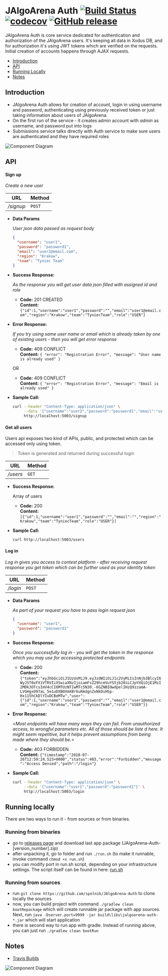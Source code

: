 # JAlgoArena Auth [![Build Status](https://travis-ci.org/spolnik/JAlgoArena-Auth.svg?branch=master)](https://travis-ci.org/spolnik/JAlgoArena-Auth) [![codecov](https://codecov.io/gh/spolnik/JAlgoArena-Auth/branch/master/graph/badge.svg)](https://codecov.io/gh/spolnik/JAlgoArena-Auth) [![GitHub release](https://img.shields.io/github/release/spolnik/jalgoarena-auth.svg)]()

JAlgoArena Auth is core service dedicated for authentication and authorization of the JAlgoArena users. It's keeping all data in Xodus DB, and for authorization it's using JWT tokens which are verified on the requests. Initial creation of accounts happens through AJAX requests.

- [Introduction](#introduction)
- [API](#api)
- [Running Locally](#running-locally)
- [Notes](#notes)

## Introduction

- JAlgoArena Auth allows for creation of account, login in using username and password, authenticating using previously received token or just taking information about users of JAlgoArena.
- On the first run of the service - it creates admin account with _admin_ as username, and password put into logs
- Submissions service talks directly with Auth service to make sure users are authenticated and they have required roles

![Component Diagram](https://github.com/spolnik/JAlgoArena-Auth/raw/master/design/component_diagram.png)

## API

#### Sign up

  _Create a new user_

|URL|Method|
|---|------|
|_/signup_|`POST`|

* **Data Params**

  _User json data passed as request body_
  
  ```json
  {
    "username": "user1",
    "password": "password1",
    "email": "user1@email.com",
    "region": "Krakow",
    "team": "Tyniec Team"
  }
  ```

* **Success Response:**

  _As the response you will get user data json filled with assigned id and role_

  * **Code:** 201 CREATED <br />
    **Content:** `{"id":1,"username":"user1","password":"","email":"user1@email.com","region":"Krakow","team":"TyniecTeam","role":"USER"}`

* **Error Response:**

  _If you try using same user name or email which is already taken by one of existing users - then you will get error response_

  * **Code:** 409 CONFLICT <br />
    **Content:** `{ "error": "Registration Error", "message": "User name is already used" }`

  OR

  * **Code:** 409 CONFLICT <br />
    **Content:** `{ "error": "Registration Error", "message": "Email is already used" }`

* **Sample Call:**

  ```bash
  curl --header "Content-Type: application/json" \
       --data '{"username":"user2","password":"password1","email":"user1@email.com","region":"Krakow","team":"TyniecTeam"}' \
       http://localhost:5003/signup
  ```

#### Get all users

Users api exposes two kind of APIs, public, and protected which can be accessed only using token.

> Token is generated and returned during successful login  

|URL|Method|
|---|------|
|_/users_|`GET`|

* **Success Response:**
  
  Array of users

  * **Code:** 200 <br />
    **Content:** `[{"id":1,"username":"user1","password":"","email":"","region":"Krakow","team":"TyniecTeam","role":"USER"}]`
 
* **Sample Call:**

  `curl http://localhost:5003/users` 
 
#### Log in

  _Log in gives you access to contest platform - after receiving request response you get token which can be further used as your identity token_

|URL|Method|
|---|------|
|_/login_|`POST`|
  
* **Data Params**

  _As part of your request you have to pass login request json_
  
  ```json
  {
    "username": "user1",
    "password": "password1"
  }
  ```

* **Success Response:**
  
  _Once you successfully log in - you will get the token in the response which you may use for accessing protected endpoints_

  * **Code:** 200 <br />
    **Content:** `{"token":"eyJhbGciOiJIUzUxMiJ9.eyJzdWIiOiJ1c2VyMiIsInNjb3BlcyI6WyJST0xFX1VTRVIiXSwiaXNzIjoiamFsZ29hcmVuYS5jb20iLCJpYXQiOjE1MzI2MDk3OTcsImV4cCI6MTUzNTIwMTc5N30.-6GZNBIOwdpelIHzQ9zzamA-LVGHgxO97aL_5e1uDXBOXmXBr6uRAdgnZxNkOiHSp-Hx115hCkDlYIuDCBeMTw","user":{"id":1,"username":"user1","password":"","email":"user1@email.com","region":"Krakow","team":"TyniecTeam","role":"USER"}}`
 
* **Error Response:**

  <_Most endpoints will have many ways they can fail. From unauthorized access, to wrongful parameters etc. All of those should be liste d here. It might seem repetitive, but it helps prevent assumptions from being made where they should be._>

  * **Code:** 403 FORBIDDEN <br />
    **Content:** `{"timestamp":"2018-07-26T12:59:24.523+0000","status":403,"error":"Forbidden","message":"Access Denied","path":"/login"}`

* **Sample Call:**

  ```bash
  curl --header "Content-Type: application/json" \
       --data '{"username":"user1","password":"password1"}' \
       http://localhost:5003/login
  ``` 

## Running locally

There are two ways to run it - from sources or from binaries.

### Running from binaries
- go to [releases page](https://github.com/spolnik/JAlgoArena-Auth/releases) and download last app package (JAlgoArena-Auth-[version_number].zip)
- after unpacking it, go to folder and run `./run.sh` (to make it runnable, invoke command `chmod +x run.sh`)
- you can modify port in run.sh script, depending on your infrastructure settings. The script itself can be found in here: [run.sh](run.sh)

### Running from sources
- run `git clone https://github.com/spolnik/JAlgoArena-Auth` to clone locally the sources
- now, you can build project with command `./gradlew clean bootRepackage` which will create runnable jar package with app sources. Next, run `java -Dserver.port=9999 -jar build\libs\jalgoarena-auth-*.jar` which will start application
- there is second way to run app with gradle. Instead of running above, you can just run `./gradlew clean bootRun`

## Notes
- [Travis Builds](https://travis-ci.org/spolnik)

![Component Diagram](https://github.com/spolnik/JAlgoArena/raw/master/design/JAlgoArena_Logo.png)

